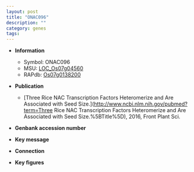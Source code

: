 ```yaml
---
layout: post
title: "ONAC096"
description: ""
category: genes
tags: 
---
```


* **Information**  
    + Symbol: ONAC096  
    + MSU: [LOC_Os07g04560](http://rice.plantbiology.msu.edu/cgi-bin/ORF_infopage.cgi?orf=LOC_Os07g04560)  
    + RAPdb: [Os07g0138200](http://rapdb.dna.affrc.go.jp/viewer/gbrowse_details/irgsp1?name=Os07g0138200)  

* **Publication**  
    + [Three Rice NAC Transcription Factors Heteromerize and Are Associated with Seed Size.](http://www.ncbi.nlm.nih.gov/pubmed?term=Three Rice NAC Transcription Factors Heteromerize and Are Associated with Seed Size.%5BTitle%5D), 2016, Front Plant Sci.

* **Genbank accession number**  

* **Key message**  

* **Connection**  

* **Key figures**  


